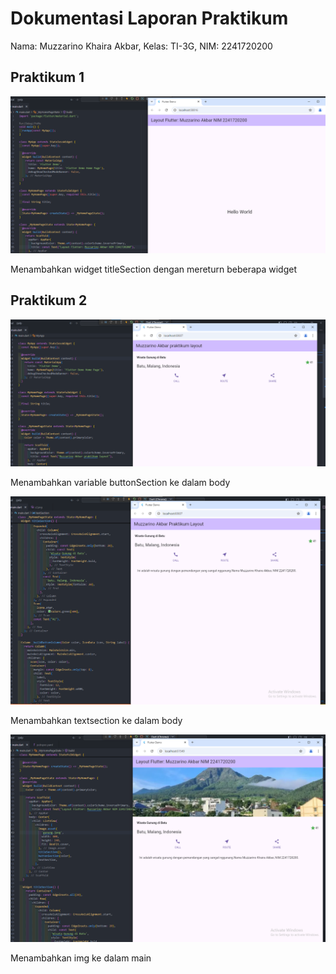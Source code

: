 # Dokumentasi Laporan Praktikum

Nama: Muzzarino Khaira Akbar, Kelas: TI-3G, NIM: 2241720200

## Praktikum 1

![Praktikum 1](assets\s1.png)

Menambahkan widget titleSection dengan mereturn beberapa widget

## Praktikum 2

![Praktikum 2](assets\s2.png)

Menambahkan variable buttonSection ke dalam body

![Praktikum 4](assets\s3.png)

Menambahkan textsection ke dalam body

![Praktikum 4](assets\s4.png)

Menambahkan img ke dalam main


